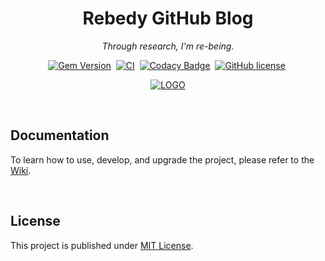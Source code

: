 <!-- markdownlint-disable-next-line -->
<div align="center">

  <!-- markdownlint-disable-next-line -->
  # Rebedy GitHub Blog
  
  <i> Through research, I'm re-being. </i>

  [![Gem Version](https://img.shields.io/gem/v/jekyll-theme-chirpy?color=brightgreen)][gem]&nbsp;
  [![CI](https://github.com/cotes2020/jekyll-theme-chirpy/actions/workflows/ci.yml/badge.svg?branch=master&event=push)][ci]&nbsp;
  [![Codacy Badge](https://app.codacy.com/project/badge/Grade/4e556876a3c54d5e8f2d2857c4f43894)][codacy]&nbsp;
  [![GitHub license](https://img.shields.io/github/license/cotes2020/jekyll-theme-chirpy.svg)][license]&nbsp;

  [![LOGO](https://rebedy.netlify.app/assets/img/favicons/android-chrome-512x512.png)][logo]

</div>



&nbsp;
&nbsp;


## Documentation

To learn how to use, develop, and upgrade the project, please refer to the [Wiki][wiki].

&nbsp;

## License

This project is published under [MIT License][license].





[gem]: https://rubygems.org/gems/jekyll-theme-chirpy
[ci]: https://github.com/cotes2020/jekyll-theme-chirpy/actions/workflows/ci.yml?query=event%3Apush+branch%3Amaster
[codacy]: https://app.codacy.com/gh/cotes2020/jekyll-theme-chirpy/dashboard?utm_source=gh&utm_medium=referral&utm_content=&utm_campaign=Badge_grade
[license]: https://github.com/cotes2020/jekyll-theme-chirpy/blob/master/LICENSE
[wiki]: https://github.com/cotes2020/jekyll-theme-chirpy/wiki
[logo]: https://rebedy.github.io/

